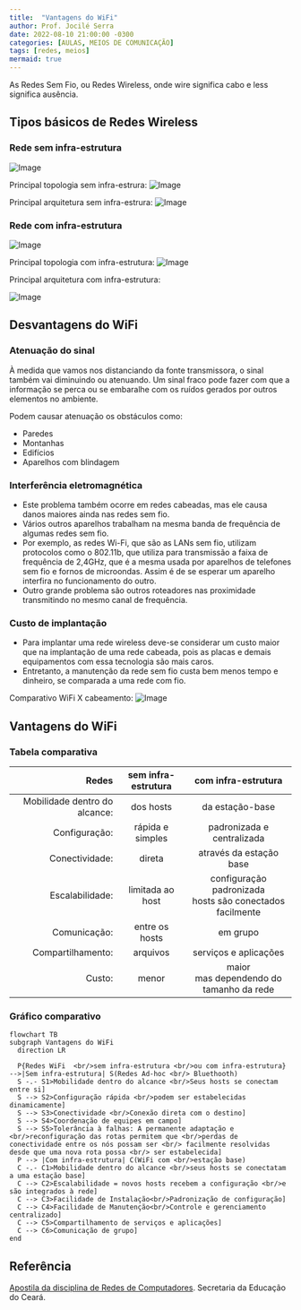 ```yaml
---
title:  "Vantagens do WiFi"
author: Prof. Jocilé Serra
date: 2022-08-10 21:00:00 -0300
categories: [AULAS, MEIOS DE COMUNICAÇÃO]
tags: [redes, meios]
mermaid: true
---
```

As Redes Sem Fio, ou Redes Wireless, onde wire significa cabo e less significa ausência.

## Tipos básicos de Redes Wireless
### Rede sem infra-estrutura
 ![Image](https://user-images.githubusercontent.com/45495068/182726164-a42adebe-5e37-448e-b270-20472e5576d7.png)

Principal topologia sem infra-estrura:
![Image](https://user-images.githubusercontent.com/45495068/182739043-dac9a65d-27f0-43a1-9356-0438df56b672.png)

Principal arquitetura sem infra-estrura:
![Image](https://user-images.githubusercontent.com/45495068/182733236-f65f6c8c-424f-46a5-b36d-d627ca8aa7a1.png)

### Rede com infra-estrutura
![Image](https://user-images.githubusercontent.com/45495068/182726119-79577611-ca9a-427b-8f29-47cbce1f7c36.png)

Principal topologia com infra-estrutura:
![Image](https://user-images.githubusercontent.com/45495068/182739095-2a528b3e-023e-4fd9-b505-b4913b84b61f.png)

Principal arquitetura com infra-estrutura:

![Image](https://user-images.githubusercontent.com/45495068/182733684-fdbb7944-6cbb-464f-a5b3-96f6728327ab.png)

## Desvantagens do WiFi

### Atenuação do sinal
À medida que vamos nos distanciando da fonte transmissora, o sinal também vai diminuindo ou atenuando. Um sinal fraco pode fazer com que a informação se perca ou se embaralhe com os ruídos gerados por outros elementos no ambiente.

Podem causar atenuação os obstáculos como:
- Paredes
- Montanhas
- Edifícios
- Aparelhos com blindagem

### Interferência eletromagnética

- Este problema também ocorre em redes cabeadas, mas ele causa danos maiores ainda nas redes sem fio.
- Vários outros aparelhos trabalham na mesma banda de frequência de algumas redes sem fio.
- Por exemplo, as redes Wi-Fi, que são as LANs sem fio, utilizam protocolos como o 802.11b, que utiliza para transmissão a faixa de frequência de 2,4GHz, que é a mesma usada por aparelhos de
telefones sem fio e fornos de microondas.
Assim é de se esperar um aparelho interfira no funcionamento do outro.
- Outro grande problema são outros roteadores nas proximidade transmitindo no mesmo canal de frequência.

### Custo de implantação

- Para implantar uma rede wireless deve-se considerar um custo maior que na implantação de uma rede cabeada, pois as placas e demais equipamentos com essa tecnologia são mais caros.
- Entretanto, a manutenção da rede sem fio custa bem menos tempo e dinheiro, se comparada a uma rede com fio.

Comparativo WiFi X cabeamento:
![Image](https://user-images.githubusercontent.com/45495068/182728957-0e06df25-90fa-456b-bda0-0fc03b285ff0.png)

## Vantagens do WiFi

### Tabela comparativa

|                         Redes | sem infra-estrutura |                      com infra-estrutura                       |
| ----------------------------: | :-----------------: | :------------------------------------------------------------: |
| Mobilidade dentro do alcance: |      dos hosts      |                        da estação-base                         |
|                 Configuração: |  rápida e simples   |                   padronizada e centralizada                   |
|                Conectividade: |       direta        |                    através da estação base                     |
|               Escalabilidade: |  limitada ao host   | configuração padronizada <br/> hosts são conectados facilmente |
|                  Comunicação: |   entre os hosts    |                            em grupo                            |
|             Compartilhamento: |      arquivos       |                     serviços e aplicações                      |
|                        Custo: |        menor        |         maior <br/> mas dependendo do tamanho da rede          |

### Gráfico comparativo

```mermaid
flowchart TB
subgraph Vantagens do WiFi
  direction LR
  
  P{Redes WiFi  <br/>sem infra-estrutura <br/>ou com infra-estrutura} -->|Sem infra-estrutura| S(Redes Ad-hoc <br/> Bluethooth)
  S -.- S1>Mobilidade dentro do alcance <br/>Seus hosts se conectam entre si]
  S --> S2>Configuração rápida <br/>podem ser estabelecidas dinamicamente]
  S --> S3>Conectividade <br/>Conexão direta com o destino]
  S --> S4>Coordenação de equipes em campo]
  S --> S5>Tolerância à falhas: A permanente adaptação e <br/>reconfiguração das rotas permitem que <br/>perdas de conectividade entre os nós possam ser <br/> facilmente resolvidas desde que uma nova rota possa <br/> ser estabelecida]
  P --> |Com infra-estrutura| C(WiFi com <br/>estação base)
  C -.- C1>Mobilidade dentro do alcance <br/>seus hosts se conectatam a uma estação base]
  C --> C2>Escalabilidade = novos hosts recebem a configuração <br/>e são integrados à rede]
  C --> C3>Facilidade de Instalação<br/>Padronização de configuração]
  C --> C4>Facilidade de Manutenção<br/>Controle e gerenciamento centralizado]
  C --> C5>Compartilhamento de serviços e aplicações]
  C --> C6>Comunicação de grupo]
end
```

## Referência

[Apostila da disciplina de Redes de Computadores](https://educacaoprofissional.seduc.ce.gov.br/images/material_didatico/redes_de_computadores/redes_de_computadores.pdf). Secretaria da Educação do Ceará.